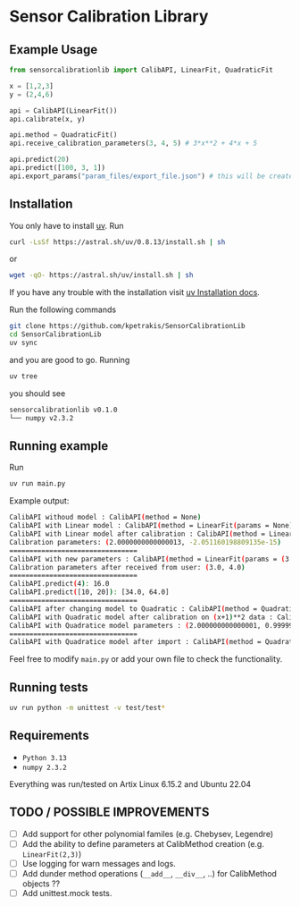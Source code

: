 # Sensor Calibration Library

## Example Usage

```py
from sensorcalibrationlib import CalibAPI, LinearFit, QuadraticFit

x = [1,2,3]
y = (2,4,6)

api = CalibAPI(LinearFit())
api.calibrate(x, y)

api.method = QuadraticFit()
api.receive_calibration_parameters(3, 4, 5) # 3*x**2 + 4*x + 5

api.predict(20)
api.predict([100, 3, 1])
api.export_params("param_files/export_file.json") # this will be created

```

## Installation

You only have to install [uv](https://docs.astral.sh/uv/). Run

```bash
curl -LsSf https://astral.sh/uv/0.8.13/install.sh | sh
```

or

```bash
wget -qO- https://astral.sh/uv/install.sh | sh
```

If you have any trouble with the installation visit [uv Installation docs](https://docs.astral.sh/uv/getting-started/installation/).

Run the following commands

```bash
git clone https://github.com/kpetrakis/SensorCalibrationLib
cd SensorCalibrationLib
uv sync
```

and you are good to go. Running

```bash
uv tree
```

you should see

```bash
sensorcalibrationlib v0.1.0
└── numpy v2.3.2
```


## Running example

Run

```bash
uv run main.py
```

Example output:

```bash
CalibAPI withoud model : CalibAPI(method = None)
CalibAPI with Linear model : CalibAPI(method = LinearFit(params = None))
CalibAPI with Linear model after calibration : CalibAPI(method = LinearFit(params = (2.0000000000000013, -2.051160198809135e-15)))
Calibration parameters: (2.0000000000000013, -2.051160198809135e-15)
================================
CalibAPI with new parameters : CalibAPI(method = LinearFit(params = (3.0, 4.0)))
Calibration parameters after received from user: (3.0, 4.0)
================================
CalibAPI.predict(4): 16.0
CalibAPI.predict([10, 20]): [34.0, 64.0]
================================
CalibAPI after changing model to Quadratic : CalibAPI(method = QuadraticFit(params = None))
CalibAPI with Quadratic model after calibration on (x+1)**2 data : CalibAPI(method = QuadraticFit(params = (2.000000000000001, 0.9999999999999996, 0.9999999999999996))) 
CalibAPI with Quadratice model parameters : (2.000000000000001, 0.9999999999999996, 0.9999999999999996)
================================
CalibAPI with Quadratice model after import : CalibAPI(method = QuadraticFit(params = (2.0, 3.0, 10.0)))
```

Feel free to modify `main.py` or add your own file to check the functionality.

## Running tests

```bash
uv run python -m unittest -v test/test*
```

## Requirements

- `Python 3.13`
- `numpy 2.3.2`

Everything was run/tested on Artix Linux 6.15.2 and Ubuntu 22.04

## TODO / POSSIBLE IMPROVEMENTS

- [ ] Add support for other polynomial familes (e.g. Chebysev, Legendre)
- [ ] Add the ability to define parameters at CalibMethod creation (e.g. `LinearFit(2,3)`)
- [ ] Use logging for warn messages and logs.
- [ ] Add dunder method operations (`__add__`, `__div__`, ..) for CalibMethod objects ??
- [ ] Add unittest.mock tests.
